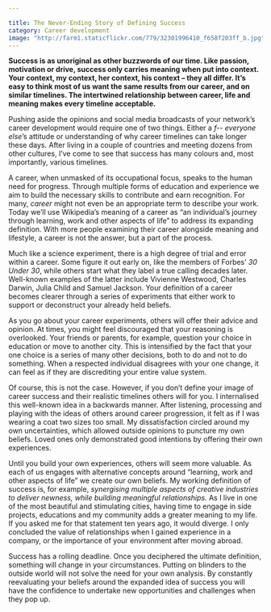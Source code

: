 ```yaml
---

title: The Never-Ending Story of Defining Success
category: Career development
image: "http://farm1.staticflickr.com/779/32301996410_f658f203ff_b.jpg"
---
```

**Success is as unoriginal as other buzzwords of our time. Like passion, motivation or drive, success only carries meaning when put into context. Your context, my context, her context, his context – they all differ. It’s easy to think most of us want the same results from our career, and on similar timelines. The intertwined relationship between career, life and meaning makes every timeline acceptable.** 

Pushing aside the opinions and social media broadcasts of your network’s career development would require one of two things. Either a *f-- everyone else*’s attitude or understanding of why career timelines can take longer these days. After living in a couple of countries and meeting dozens from other cultures, I’ve come to see that success has many colours and, most importantly, various timelines.

A career, when unmasked of its occupational focus, speaks to the human need for progress. Through multiple forms of education and experience we aim to build the necessary skills to contribute and earn recognition. For many, *career* might not even be an appropriate term to describe your work. Today we’ll use Wikipedia’s meaning of a career as “an individual’s journey through learning, work and other aspects of life” to address its expanding definition. With more people examining their career alongside meaning and lifestyle, a career is not the answer, but a part of the process. 
 
Much like a science experiment, there is a high degree of trial and error within a career. Some figure it out early on, like the members of Forbes’ *30 Under 30*, while others start what they label a true calling decades later. Well-known examples of the latter include Vivienne Westwood, Charles Darwin, Julia Child and Samuel Jackson. Your definition of a career becomes clearer through a series of experiments that either work to support or deconstruct your already held beliefs. 

As you go about your career experiments, others will offer their advice and opinion. At times, you might feel discouraged that your reasoning is overlooked. Your friends or parents, for example, question your choice in education or move to another city. This is intensified by the fact that your one choice is a series of many other decisions, both to do and not to do something. When a respected individual disagrees with your one change, it can feel as if they are discrediting your entire value system. 

Of course, this is not the case. However, if you don’t define your image of career success and their realistic timelines others will for you. I internalised this well-known idea in a backwards manner. After listening, processing and playing with the ideas of others around career progression, it felt as if I was wearing a coat two sizes too small. My dissatisfaction circled around my own uncertainties, which allowed outside opinions to puncture my own beliefs. Loved ones only demonstrated good intentions by offering their own experiences. 

Until you build your own experiences, others will seem more valuable. As each of us engages with alternative concepts around “learning, work and other aspects of life” we create our own beliefs. My working definition of success is, for example, *synergising multiple aspects of creative industries to deliver newness, while building meaningful relationships.* As I live in one of the most beautiful and stimulating cities, having time to engage in side projects, educations and my community adds a greater meaning to my life. If you asked me for that statement ten years ago, it would diverge. I only concluded the value of relationships when I gained experience in a company, or the importance of your environment after moving abroad.

Success has a rolling deadline. Once you deciphered the ultimate definition, something will change in your circumstances. Putting on blinders to the outside world will not solve the need for your own analysis. By constantly reevaluating your beliefs around the expanded idea of success you will have the confidence to undertake new opportunities and challenges when they pop up. 


